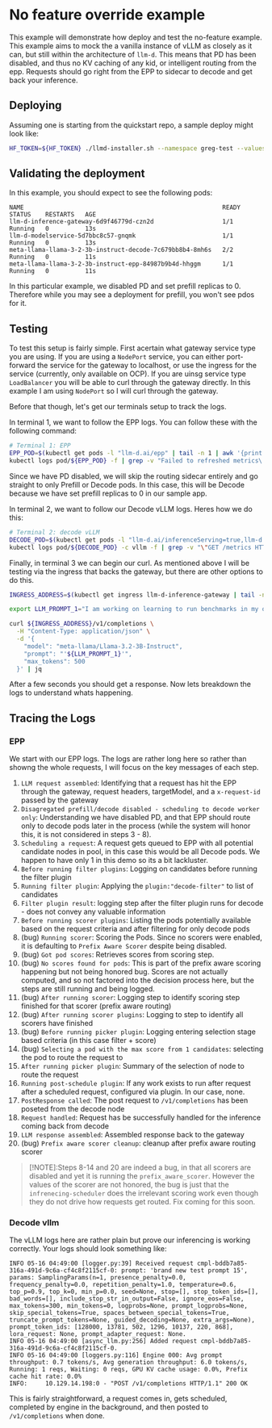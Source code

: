 # No feature override example

This example will demonstrate how deploy and test the no-feature example. This example aims to mock the a vanilla instance of vLLM as closely as it can, but still
within the architecture of `llm-d`. This means that PD has been disabled, and thus no KV caching of any kid, or intelligent routing from the epp.
Requests should go right from the EPP to sidecar to decode and get back your inference.

## Deploying

Assuming one is starting from the quickstart repo, a sample deploy might look like:

```bash
HF_TOKEN=${HF_TOKEN} ./llmd-installer.sh --namespace greg-test --values-file examples/no-features/no-features.yaml
```

## Validating the deployment

In this example, you should expect to see the following pods:

```log
NAME                                                       READY   STATUS    RESTARTS   AGE
llm-d-inference-gateway-6d9f46779d-czn2d                   1/1     Running   0          13s
llm-d-modelservice-5d7bbc8c57-gnqmk                        1/1     Running   0          13s
meta-llama-llama-3-2-3b-instruct-decode-7c679bb8b4-8mh6s   2/2     Running   0          11s
meta-llama-llama-3-2-3b-instruct-epp-84987b9b4d-hhggm      1/1     Running   0          11s
```

In this particular example, we disabled PD and set prefill replicas to 0. Therefore while you may see a deployment for prefill, you won't see pdos for it.

## Testing

To test this setup is fairly simple. First acertain what gateway service type you are using. If you are using a `NodePort` service, you can either port-forward
the service for the gateway to localhost, or use the ingress for the service (currently, only available on OCP). If you are uinsg service type `LoadBalancer`
you will be able to curl through the gateway directly. In this example I am using `NodePort` so I will curl through the gateway.

Before that though, let's get our terminals setup to track the logs.

In terminal 1, we want to follow the EPP logs. You can follow these with the following command:

```bash
# Terminal 1: EPP
EPP_POD=$(kubectl get pods -l "llm-d.ai/epp" | tail -n 1 | awk '{print $1}')
kubectl logs pod/${EPP_POD} -f | grep -v "Failed to refreshed metrics\|Refreshed metrics\|gRPC health check serving\|Refreshing Prometheus Metrics"
```

Since we have PD disabled, we will skip the routing sidecar entirely and go straight to only Prefill or Decode pods. In this case, this will be Decode
because we have set prefill replicas to 0 in our sample app.

In terminal 2, we want to follow our Decode vLLM logs. Heres how we do this:

```bash
# Terminal 2: decode vLLM
DECODE_POD=$(kubectl get pods -l "llm-d.ai/inferenceServing=true,llm-d.ai/role=decode" | tail -n 1 | awk '{print $1}')
kubectl logs pod/${DECODE_POD} -c vllm -f | grep -v "\"GET /metrics HTTP/1.1\" 200 OK\|Avg prompt throughput: 0.0 tokens/s"
```

Finally, in terminal 3 we can begin our curl. As mentioned above I will be testing via the ingress that backs the gateway, but there are other options to do this.

```bash
INGRESS_ADDRESS=$(kubectl get ingress llm-d-inference-gateway | tail -n 1 | awk '{print $3}')

export LLM_PROMPT_1="I am working on learning to run benchmarks in my openshift cluster. I was wondering if you could provide me a list of best practices when collecting metrics on the k8s platform, and furthermore, any OCP specific optimizations that are applicable here. Finally please help me construct a plan to support testing metrics collection for testing and dev environments such as minikube or kind."

curl ${INGRESS_ADDRESS}/v1/completions \
  -H "Content-Type: application/json" \
  -d '{
    "model": "meta-llama/Llama-3.2-3B-Instruct",
    "prompt": "'${LLM_PROMPT_1}'",
    "max_tokens": 500
  }' | jq
```

After a few seconds you should get a response. Now lets breakdown the logs to understand whats happening.

## Tracing the Logs

### EPP

We start with our EPP logs. The logs are rather long here so rather than showng the whole requests, I will focus on the key messages of each step.

1. `LLM request assembled`: Identifying that a request has hit the EPP through the gateway, request headers, targetModel, and a `x-request-id` passed by the gateway
2. `Disagregated prefill/decode disabled - scheduling to decode worker only`: Understanding we have disabled PD, and that EPP should route only to decode pods later in the process (while the system will honor this, it is not considered in steps 3 - 8).
3. `Scheduling a request`: A request gets queued to EPP with all potential candidate nodes in pool, in this case this would be all Decode pods. We happen to have only 1 in this demo so its a bit lackluster.
4. `Before running filter plugins`: Logging on candidates before running the filter plugin
5. `Running filter plugin`: Applying the `plugin:"decode-filter"` to list of candidates
6. `Filter plugin result`: logging step after the filter plugin runs for decode - does not convey any valuable information
7. `Before running scorer plugins`: Listing the pods potentially available based on the request criteria and after filtering for only decode pods
8. (bug) `Running scorer`: Scoring the Pods. Since no scorers were enabled, it is defaulting to `Prefix Aware Scorer` despite being disabled.
9. (bug) `Got pod scores`: Retrieves scores from scoring step.
10. (bug) `No scores found for pods`: This is part of the prefix aware scoring happening but not being honored bug. Scores are not actually computed, and so not factored into the decision process here, but the steps are still running and being logged.
11. (bug) `After running scorer`: Logging step to identify scoring step finished for that scorer (prefix aware routing)
12. (bug) `After running scorer plugins`: Logging to step to identify all scorers have finished
13. (bug) `Before running picker plugin`:  Logging entering selection stage based criteria (in this case filter + score)
14. (bug) `Selecting a pod with the max score from 1 candidates`: selecting the pod to route the request to
15. `After running picker plugin`: Summary of the selection of node to route the request
16. `Running post-schedule plugin`: If any work exists to run after request after a scheduled request, configured via plugin.  In our case, none.
17. `PostResponse called`: The post request to `/v1/completions` has been poseted from the decode node
18. `Request handled`: Request has be successfully handled for the inference coming back from decode
19. `LLM response assembled`: Assembled response back to the gateway
20. (bug) `Prefix aware scorer cleanup`: cleanup after prefix aware routing scorer

> [!NOTE]:Steps 8-14 and 20 are indeed a bug, in that all scorers are disabled and yet it is running the `prefix_aware_scorer`.
> However the values of the scorer are not honored, the bug is just that the `infrenecing-scheduler` does the irrelevant scoring work even though
> they do not drive how requests get routed. Fix coming for this soon.

### Decode vllm

The vLLM logs here are rather plain but prove our inferencing is working correctly. Your logs should look something like:

```log
INFO 05-16 04:49:00 [logger.py:39] Received request cmpl-bddb7a85-316a-491d-9c6a-cf4c8f2115cf-0: prompt: 'brand new test prompt 15', params: SamplingParams(n=1, presence_penalty=0.0, frequency_penalty=0.0, repetition_penalty=1.0, temperature=0.6, top_p=0.9, top_k=0, min_p=0.0, seed=None, stop=[], stop_token_ids=[], bad_words=[], include_stop_str_in_output=False, ignore_eos=False, max_tokens=300, min_tokens=0, logprobs=None, prompt_logprobs=None, skip_special_tokens=True, spaces_between_special_tokens=True, truncate_prompt_tokens=None, guided_decoding=None, extra_args=None), prompt_token_ids: [128000, 13781, 502, 1296, 10137, 220, 868], lora_request: None, prompt_adapter_request: None.
INFO 05-16 04:49:00 [async_llm.py:256] Added request cmpl-bddb7a85-316a-491d-9c6a-cf4c8f2115cf-0.
INFO 05-16 04:49:00 [loggers.py:116] Engine 000: Avg prompt throughput: 0.7 tokens/s, Avg generation throughput: 6.0 tokens/s, Running: 1 reqs, Waiting: 0 reqs, GPU KV cache usage: 0.0%, Prefix cache hit rate: 0.0%
INFO:     10.129.14.198:0 - "POST /v1/completions HTTP/1.1" 200 OK
```

This is fairly straightforward, a request comes in, gets scheduled, completed by engine in the background, and then posted to `/v1/completions` when done.
